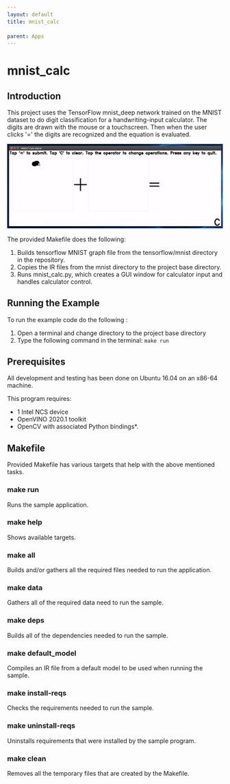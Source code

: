 ```yaml
---
layout: default
title: mnist_calc

parent: Apps
---
```

# mnist_calc
## Introduction
This project uses the TensorFlow mnist_deep network trained on the MNIST dataset to do digit classification for a handwriting-input calculator.  The digits are drawn with the mouse or a touchscreen.  Then when the user clicks '=' the digits are recognized and the equation is evaluated.

![](../images/mnist_calc_600x234.gif)

The provided Makefile does the following:
1. Builds tensorflow MNIST graph file from the tensorflow/mnist directory in the repository.
2. Copies the IR files from the mnist directory to the project base directory.
3. Runs mnist_calc.py, which creates a GUI window for calculator input and handles calculator control. 

## Running the Example
To run the example code do the following :
1. Open a terminal and change directory to the project base directory
2. Type the following command in the terminal: ```make run``` 

## Prerequisites
All development and testing has been done on Ubuntu 16.04 on an x86-64 machine.

This program requires:
- 1 Intel NCS device
- OpenVINO 2020.1 toolkit
- OpenCV with associated Python bindings*. 

## Makefile
Provided Makefile has various targets that help with the above mentioned tasks.

### make run
Runs the sample application.

### make help
Shows available targets.

### make all
Builds and/or gathers all the required files needed to run the application.

### make data
Gathers all of the required data need to run the sample.

### make deps
Builds all of the dependencies needed to run the sample.

### make default_model
Compiles an IR file from a default model to be used when running the sample.

### make install-reqs
Checks the requirements needed to run the sample.

### make uninstall-reqs
Uninstalls requirements that were installed by the sample program.
  
### make clean
Removes all the temporary files that are created by the Makefile.

